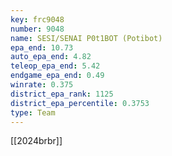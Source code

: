 ```yaml
---
key: frc9048
number: 9048
name: SESI/SENAI P0t1BOT (Potibot)
epa_end: 10.73
auto_epa_end: 4.82
teleop_epa_end: 5.42
endgame_epa_end: 0.49
winrate: 0.375
district_epa_rank: 1125
district_epa_percentile: 0.3753
type: Team
---
```

[[2024brbr]]
